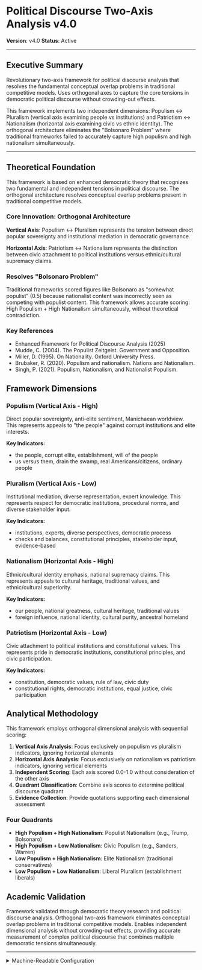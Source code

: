 # Political Discourse Two-Axis Analysis v4.0
**Version**: v4.0
**Status**: Active

---

## Executive Summary

Revolutionary two-axis framework for political discourse analysis that resolves the fundamental conceptual overlap problems in traditional competitive models. Uses orthogonal axes to capture the core tensions in democratic political discourse without crowding-out effects.

This framework implements two independent dimensions: Populism ↔ Pluralism (vertical axis examining people vs institutions) and Patriotism ↔ Nationalism (horizontal axis examining civic vs ethnic identity). The orthogonal architecture eliminates the "Bolsonaro Problem" where traditional frameworks failed to accurately capture high populism and high nationalism simultaneously.

---

## Theoretical Foundation

This framework is based on enhanced democratic theory that recognizes two fundamental and independent tensions in political discourse. The orthogonal architecture resolves conceptual overlap problems present in traditional competitive models.

### Core Innovation: Orthogonal Architecture

**Vertical Axis**: Populism ↔ Pluralism represents the tension between direct popular sovereignty and institutional mediation in democratic governance.

**Horizontal Axis**: Patriotism ↔ Nationalism represents the distinction between civic attachment to political institutions versus ethnic/cultural supremacy claims.

### Resolves "Bolsonaro Problem"

Traditional frameworks scored figures like Bolsonaro as "somewhat populist" (0.5) because nationalist content was incorrectly seen as competing with populist content. This framework allows accurate scoring: High Populism + High Nationalism simultaneously, without theoretical contradiction.

### Key References

- Enhanced Framework for Political Discourse Analysis (2025)
- Mudde, C. (2004). The Populist Zeitgeist. Government and Opposition.
- Miller, D. (1995). On Nationality. Oxford University Press.
- Brubaker, R. (2020). Populism and nationalism. Nations and Nationalism.
- Singh, P. (2021). Populism, Nationalism, and Nationalist Populism.

## Framework Dimensions

### Populism (Vertical Axis - High)

Direct popular sovereignty, anti-elite sentiment, Manichaean worldview. This represents appeals to "the people" against corrupt institutions and elite interests.

**Key Indicators:**
- the people, corrupt elite, establishment, will of the people
- us versus them, drain the swamp, real Americans/citizens, ordinary people

### Pluralism (Vertical Axis - Low)

Institutional mediation, diverse representation, expert knowledge. This represents respect for democratic institutions, procedural norms, and diverse stakeholder input.

**Key Indicators:**
- institutions, experts, diverse perspectives, democratic process
- checks and balances, constitutional principles, stakeholder input, evidence-based

### Nationalism (Horizontal Axis - High)

Ethnic/cultural identity emphasis, national supremacy claims. This represents appeals to cultural heritage, traditional values, and ethnic/cultural superiority.

**Key Indicators:**
- our people, national greatness, cultural heritage, traditional values
- foreign influence, national identity, cultural purity, ancestral homeland

### Patriotism (Horizontal Axis - Low)

Civic attachment to political institutions and constitutional values. This represents pride in democratic institutions, constitutional principles, and civic participation.

**Key Indicators:**
- constitution, democratic values, rule of law, civic duty
- constitutional rights, democratic institutions, equal justice, civic participation

## Analytical Methodology

This framework employs orthogonal dimensional analysis with sequential scoring:

1. **Vertical Axis Analysis**: Focus exclusively on populism vs pluralism indicators, ignoring horizontal elements
2. **Horizontal Axis Analysis**: Focus exclusively on nationalism vs patriotism indicators, ignoring vertical elements  
3. **Independent Scoring**: Each axis scored 0.0-1.0 without consideration of the other axis
4. **Quadrant Classification**: Combine axis scores to determine political discourse quadrant
5. **Evidence Collection**: Provide quotations supporting each dimensional assessment

### Four Quadrants

- **High Populism + High Nationalism**: Populist Nationalism (e.g., Trump, Bolsonaro)
- **High Populism + Low Nationalism**: Civic Populism (e.g., Sanders, Warren)
- **Low Populism + High Nationalism**: Elite Nationalism (traditional conservatives)
- **Low Populism + Low Nationalism**: Liberal Pluralism (establishment liberals)

## Academic Validation

Framework validated through democratic theory research and political discourse analysis. Orthogonal two-axis framework eliminates conceptual overlap problems in traditional competitive models. Enables independent dimensional analysis without crowding-out effects, providing accurate measurement of complex political discourse that combines multiple democratic tensions simultaneously.

---

<details><summary>Machine-Readable Configuration</summary>

```json
{
  "name": "political_discourse_two_axis",
  "version": "v4.0",
  "display_name": "Political Discourse Two-Axis Analysis v4.0",
  "analysis_variants": {
    "default": {
      "description": "Complete implementation of the Political Discourse Two-Axis Analysis methodology",
      "analysis_prompt": "You are an expert analyst with deep knowledge of moral psychology, political discourse, and value analysis. Your task is to analyze the provided text using Political Discourse Two-Axis Analysis. Revolutionary two-axis framework for political discourse analysis that resolves the fundamental conceptual overlap problems in traditional competitive models. This framework examines the following dimensions along two orthogonal axes: VERTICAL AXIS (Populism ↔ Pluralism): - **Populism**: Direct popular sovereignty, anti-elite sentiment, Manichaean worldview (look for: the people, corrupt elite, establishment, will of the people, us versus them) - **Pluralism**: Institutional mediation, diverse representation, expert knowledge (look for: institutions, experts, diverse perspectives, democratic process, checks and balances) HORIZONTAL AXIS (Patriotism ↔ Nationalism): - **Nationalism**: Ethnic/cultural identity emphasis, national supremacy claims (look for: our people, national greatness, cultural heritage, traditional values, foreign influence) - **Patriotism**: Civic attachment to political institutions and constitutional values (look for: constitution, democratic values, rule of law, civic duty, constitutional rights) For each axis, follow this process: 1. Analyze the vertical axis (populism vs pluralism) independently, scoring from 0.0 (pure pluralism) to 1.0 (pure populism) 2. Analyze the horizontal axis (nationalism vs patriotism) independently, scoring from 0.0 (pure patriotism) to 1.0 (pure nationalism) 3. Identify specific evidence and quotations supporting each score 4. Assess confidence in scoring based on evidence clarity 5. Determine quadrant classification based on axis combination"
    }
  },
  "output_contract": {
    "schema": {
      "worldview": "string",
      "vertical_axis_score": "number",
      "vertical_axis_confidence": "number",
      "vertical_axis_evidence": "array",
      "horizontal_axis_score": "number", 
      "horizontal_axis_confidence": "number",
      "horizontal_axis_evidence": "array",
      "quadrant_classification": "string",
      "overall_analysis_confidence": "number",
      "key_patterns_observed": "string"
    },
    "instructions": "IMPORTANT: Your response MUST be a single, valid JSON object and nothing else. Do not include any text, explanations, or markdown code fences before or after the JSON object."
  },
  "calculation_spec": {
    "vertical_axis_score": "Single-pass analysis of vertical dimension indicators (0.0 = Pure Pluralism, 1.0 = Pure Populism)",
    "horizontal_axis_score": "Single-pass analysis of horizontal dimension indicators (0.0 = Pure Patriotism, 1.0 = Pure Nationalism)",
    "quadrant_classification": "Four-quadrant classification based on axis intersection"
  }
}
```

</details>